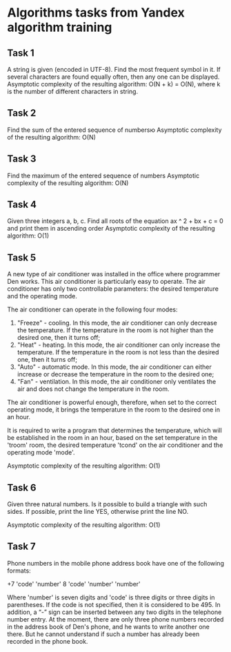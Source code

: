# Algorithms tasks from Yandex algorithm training #

## Task 1 #

A string is given (encoded in UTF-8). Find the most frequent symbol in it. If several characters are found equally often, then any one can be displayed.
Asymptotic complexity of the resulting algorithm: O(N + k) = O(N), where k is the number of different characters in string.

## Task 2 #

Find the sum of the entered sequence of numbersю
Asymptotic complexity of the resulting algorithm: O(N)

## Task 3 #

Find the maximum of the entered sequence of numbers
Asymptotic complexity of the resulting algorithm: O(N)

## Task 4 #

Given three integers a, b, c. Find all roots of the equation ax ^ 2 + bx + c = 0 and print them in ascending order
Asymptotic complexity of the resulting algorithm: O(1)

## Task 5 #

A new type of air conditioner was installed in the office where programmer Den works. This air conditioner is particularly easy to operate. The air conditioner has only two controllable parameters: the desired temperature and the operating mode.

The air conditioner can operate in the following four modes:
1. "Freeze" - cooling. In this mode, the air conditioner can only decrease the temperature. If the temperature in the room is not higher than the desired one, then it turns off;
2. "Heat" - heating. In this mode, the air conditioner can only increase the temperature. If the temperature in the room is not less than the desired one, then it turns off;
3. "Auto" - automatic mode. In this mode, the air conditioner can either increase or decrease the temperature in the room to the desired one;
4. "Fan" - ventilation. In this mode, the air conditioner only ventilates the air and does not change the temperature in the room.

The air conditioner is powerful enough, therefore, when set to the correct operating mode, it brings the temperature in the room to the desired one in an hour.

It is required to write a program that determines the temperature, which will be established in the room in an hour, based on the set temperature in the 'troom' room, the desired temperature 'tcond' on the air conditioner and the operating mode 'mode'.

Asymptotic complexity of the resulting algorithm: O(1)

## Task 6 #

Given three natural numbers. Is it possible to build a triangle with such sides. If possible, print the line YES, otherwise print the line NO.

Asymptotic complexity of the resulting algorithm: O(1)

## Task 7 #

Phone numbers in the mobile phone address book have one of the following formats:

+7 'code' 'number'
8 'code' 'number'
'number'

Where 'number' is seven digits and 'code' is three digits or three digits in parentheses. If the code is not specified, then it is considered to be 495. In addition, a “-” sign can be inserted between any two digits in the telephone number entry.
At the moment, there are only three phone numbers recorded in the address book of Den's phone, and he wants to write another one there. But he cannot understand if such a number has already been recorded in the phone book.

